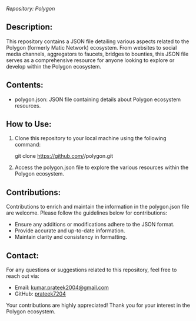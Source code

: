 *Repository: Polygon*

## Description:
This repository contains a JSON file detailing various aspects related to the Polygon (formerly Matic Network) ecosystem. From websites to social media channels, aggregators to faucets, bridges to bounties, this JSON file serves as a comprehensive resource for anyone looking to explore or develop within the Polygon ecosystem.

## Contents:
- polygon.json: JSON file containing details about Polygon ecosystem resources.

## How to Use:
1. Clone this repository to your local machine using the following command:
   
   git clone https://github.com/<your-username>/polygon.git
   

2. Access the polygon.json file to explore the various resources within the Polygon ecosystem.

## Contributions:
Contributions to enrich and maintain the information in the polygon.json file are welcome. Please follow the guidelines below for contributions:

- Ensure any additions or modifications adhere to the JSON format.
- Provide accurate and up-to-date information.
- Maintain clarity and consistency in formatting.

## Contact:
For any questions or suggestions related to this repository, feel free to reach out via:
- Email: [kumar.prateek2004@gmail.com](mailto:kumar.prateek2004@gmail.com)
- GitHub: [prateek7204](https://github.com/prateek7204)

Your contributions are highly appreciated! Thank you for your interest in the Polygon ecosystem.
